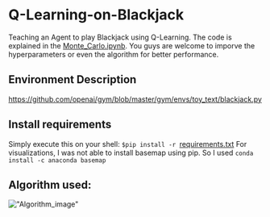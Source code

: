 # Q-Learning-on-Blackjack
Teaching an Agent to play Blackjack using Q-Learning. The code is explained in the [Monte_Carlo.ipynb](https://github.com/ShivankYadav/Q-Learning-on-Blackjack/blob/master/Monte_Carlo.ipynb). You guys are welcome to imporve the hyperparameters or even the algorithm for better performance.

## Environment Description
https://github.com/openai/gym/blob/master/gym/envs/toy_text/blackjack.py

## Install requirements
Simply execute this on your shell: ```$pip install -r ```[requirements.txt](https://github.com/ShivankYadav/Q-Learning-on-Blackjack/blob/master/requirements.txt)
For visualizations, I was not able to install basemap using pip. So I used 
```conda install -c anaconda basemap```
## Algorithm used:
!["Algorithm_image"](https://github.com/ShivankYadav/Q-Learning-on-Blackjack/blob/master/images/algos.png)
